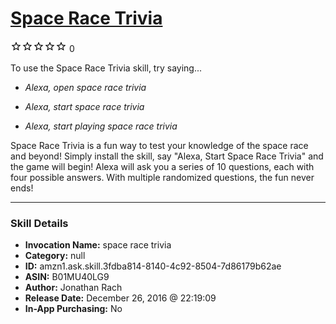 # [Space Race Trivia](http://alexa.amazon.com/#skills/amzn1.ask.skill.3fdba814-8140-4c92-8504-7d86179b62ae)
![0 stars](../../images/ic_star_border_black_18dp_1x.png)![0 stars](../../images/ic_star_border_black_18dp_1x.png)![0 stars](../../images/ic_star_border_black_18dp_1x.png)![0 stars](../../images/ic_star_border_black_18dp_1x.png)![0 stars](../../images/ic_star_border_black_18dp_1x.png) 0

To use the Space Race Trivia skill, try saying...

* *Alexa, open space race trivia*

* *Alexa, start space race trivia*

* *Alexa, start playing space race trivia*

Space Race Trivia is a fun way to test your knowledge of the space race and beyond! Simply install the skill, say "Alexa, Start Space Race Trivia" and the game will begin! Alexa will ask you a series of 10 questions, each with four possible answers. With multiple randomized questions, the fun never ends!

***

### Skill Details

* **Invocation Name:** space race trivia
* **Category:** null
* **ID:** amzn1.ask.skill.3fdba814-8140-4c92-8504-7d86179b62ae
* **ASIN:** B01MU40LG9
* **Author:** Jonathan Rach
* **Release Date:** December 26, 2016 @ 22:19:09
* **In-App Purchasing:** No
